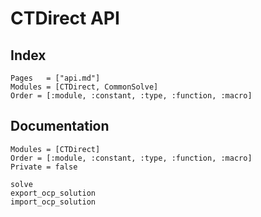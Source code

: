 # CTDirect API

## Index

```@index
Pages   = ["api.md"]
Modules = [CTDirect, CommonSolve]
Order = [:module, :constant, :type, :function, :macro]
```

## Documentation

```@autodocs
Modules = [CTDirect]
Order = [:module, :constant, :type, :function, :macro]
Private = false
```

```@docs
solve
export_ocp_solution
import_ocp_solution
```
